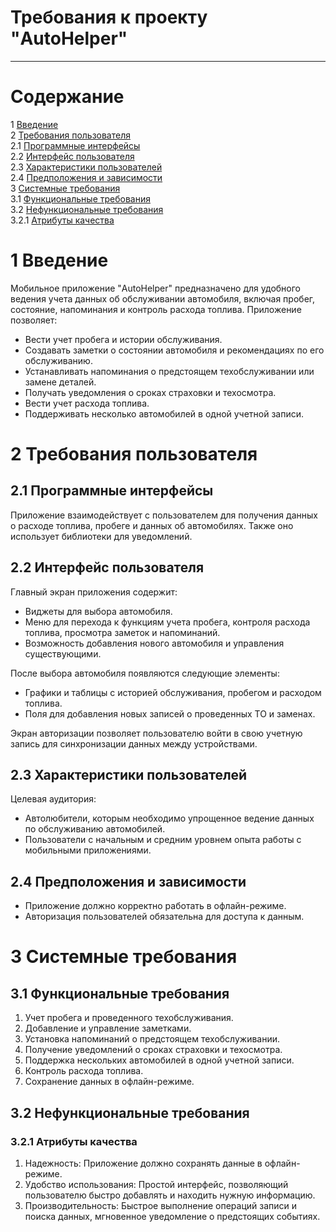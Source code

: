 # Требования к проекту "AutoHelper"

---

# Содержание
1 [Введение](#intro)  
2 [Требования пользователя](#user_requirements)  
2.1 [Программные интерфейсы](#software_interfaces)  
2.2 [Интерфейс пользователя](#user_interface)  
2.3 [Характеристики пользователей](#user_specifications)  
2.4 [Предположения и зависимости](#assumptions_and_dependencies)  
3 [Системные требования](#system_requirements)  
3.1 [Функциональные требования](#functional_requirements)  
3.2 [Нефункциональные требования](#non-functional_requirements)  
3.2.1 [Атрибуты качества](#quality_attributes)

<a name="intro"/>

# 1 Введение

Мобильное приложение "AutoHelper" предназначено для удобного ведения учета данных об обслуживании автомобиля, включая пробег, состояние, напоминания и контроль расхода топлива. Приложение позволяет:

- Вести учет пробега и истории обслуживания.
- Создавать заметки о состоянии автомобиля и рекомендациях по его обслуживанию.
- Устанавливать напоминания о предстоящем техобслуживании или замене деталей.
- Получать уведомления о сроках страховки и техосмотра.
- Вести учет расхода топлива.
- Поддерживать несколько автомобилей в одной учетной записи.

<a name="user_requirements"/>

# 2 Требования пользователя

<a name="software_interfaces"/>

## 2.1 Программные интерфейсы

Приложение взаимодействует с пользователем для получения данных о расходе топлива, пробеге и данных об автомобилях. Также оно использует библиотеки для уведомлений.

<a name="user_interface"/>

## 2.2 Интерфейс пользователя

Главный экран приложения содержит:

- Виджеты для выбора автомобиля.
- Меню для перехода к функциям учета пробега, контроля расхода топлива, просмотра заметок и напоминаний.
- Возможность добавления нового автомобиля и управления существующими.

После выбора автомобиля появляются следующие элементы:

- Графики и таблицы с историей обслуживания, пробегом и расходом топлива.
- Поля для добавления новых записей о проведенных ТО и заменах.

Экран авторизации позволяет пользователю войти в свою учетную запись для синхронизации данных между устройствами.

<a name="user_specifications"/>

## 2.3 Характеристики пользователей

Целевая аудитория:

- Автолюбители, которым необходимо упрощенное ведение данных по обслуживанию автомобилей.
- Пользователи с начальным и средним уровнем опыта работы с мобильными приложениями.

<a name="assumptions_and_dependencies"/>

## 2.4 Предположения и зависимости

- Приложение должно корректно работать в офлайн-режиме.
- Авторизация пользователей обязательна для доступа к данным.

<a name="system_requirements"/>

# 3 Системные требования

<a name="functional_requirements"/>

## 3.1 Функциональные требования

1. Учет пробега и проведенного техобслуживания.
2. Добавление и управление заметками.
3. Установка напоминаний о предстоящем техобслуживании.
4. Получение уведомлений о сроках страховки и техосмотра.
5. Поддержка нескольких автомобилей в одной учетной записи.
6. Контроль расхода топлива.
7. Сохранение данных в офлайн-режиме.

<a name="non-functional_requirements"/>

## 3.2 Нефункциональные требования

<a name="quality_attributes"/>

### 3.2.1 Атрибуты качества

1. Надежность: Приложение должно сохранять данные в офлайн-режиме.
2. Удобство использования: Простой интерфейс, позволяющий пользователю быстро добавлять и находить нужную информацию.
3. Производительность: Быстрое выполнение операций записи и поиска данных, мгновенное уведомление о предстоящих событиях.